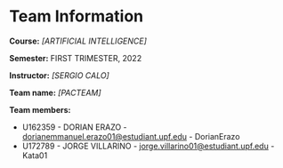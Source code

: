 # Team Information

**Course:** _[ARTIFICIAL INTELLIGENCE]_

**Semester:** FIRST TRIMESTER, 2022

**Instructor:** _[SERGIO CALO]_

**Team name:** _[PACTEAM]_

**Team members:**

* U162359 - DORIAN ERAZO - dorianemmanuel.erazo01@estudiant.upf.edu - DorianErazo
* U172789 - JORGE VILLARINO - jorge.villarino01@estudiant.upf.edu - Kata01


